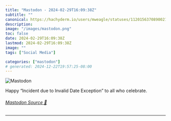 ```yaml
---
title: "Mastodon - 2024-02-29T16:09:38Z"
subtitle: ""
canonical: https://hachyderm.io/users/mweagle/statuses/112015637089002164
description:
image: "/images/mastodon.png"
toc: false
date: 2024-02-29T16:09:38Z
lastmod: 2024-02-29T16:09:38Z
image: ""
tags: ["Social Media"]

categories: ["mastodon"]
# generated: 2024-12-22T19:57:25-08:00
---
```

![Mastodon](/images/mastodon.png)

<p>Happy “Incident due to Invalid Date Exception” to all who celebrate.</p>


###### [Mastodon Source 🐘](https://hachyderm.io/@mweagle/112015637089002164)

___
